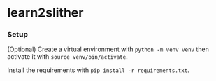 # learn2slither

### Setup

(Optional) Create a virtual environment with `python -m venv venv` then activate it with `source venv/bin/activate`.

Install the requirements with `pip install -r requirements.txt`.

